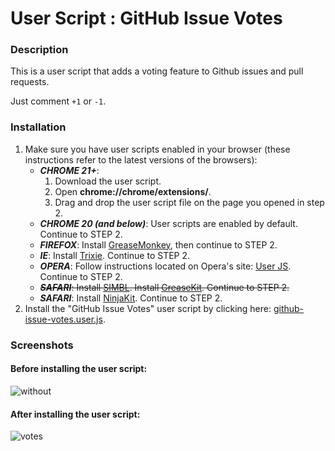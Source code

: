 User Script : GitHub Issue Votes
================================

### Description ###

This is a user script that adds a voting feature to Github issues
and pull requests.

Just comment `+1` or `-1`.

### Installation ###

1. Make sure you have user scripts enabled in your browser (these instructions refer to the latest versions of the browsers):  
    * ***CHROME 21+***:
      1. Download the user script.
      2. Open **chrome://chrome/extensions/**.
      3. Drag and drop the user script file on the page you opened in step 2.
    * ***CHROME 20 (and below)***: User scripts are enabled by default. Continue to STEP 2.
    * ***FIREFOX***: Install [GreaseMonkey](https://addons.mozilla.org/en-US/firefox/addon/greasemonkey/), then continue to STEP 2.
    * ***IE***: Install [Trixie](http://www.bhelpuri.net/Trixie/). Continue to STEP 2.
    * ***OPERA***: Follow instructions located on Opera's site: [User JS](http://www.opera.com/docs/userjs/). Continue to STEP 2.
    * &#x20;<del>***SAFARI***: Install [SIMBL](http://www.culater.net/software/SIMBL/SIMBL.php). Install [GreaseKit](http://8-p.info/greasekit/). Continue to STEP 2.</del>
    * ***SAFARI***: Install [NinjaKit](http://d.hatena.ne.jp/os0x/20100612/1276330696). Continue to STEP 2.
2. Install the "GitHub Issue Votes" user script by clicking here: [github-issue-votes.user.js](https://github.com/MichaelSp/github-issue-votes.user.js/raw/master/GitHub_Issue_Votes.user.js).  

### Screenshots ###

#### Before installing the user script: ####

![without](https://cloud.githubusercontent.com/assets/448282/9038450/a08a630c-39f4-11e5-8aa8-56d2bfc2cb22.png)

#### After installing the user script: ####
![votes](https://cloud.githubusercontent.com/assets/448282/9038455/a3650a50-39f4-11e5-9890-993de988cf9c.png)
  
